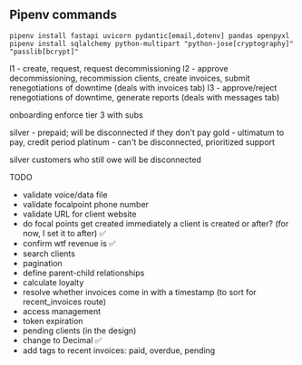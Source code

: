 ## Pipenv commands
`pipenv install fastapi uvicorn pydantic[email,dotenv] pandas openpyxl`
`pipenv install sqlalchemy python-multipart "python-jose[cryptography]" "passlib[bcrypt]"`

l1 - create, request, request decommissioning 
l2 - approve decommissioning, recommission clients, create invoices, submit renegotiations of downtime (deals with invoices tab)
l3 - approve/reject renegotiations of downtime, generate reports (deals with messages tab)

onboarding 
enforce tier 3 with subs


silver - prepaid; will be disconnected if they don't pay
gold - ultimatum to pay, credit period
platinum - can't be disconnected, prioritized support

silver customers who still owe will be disconnected


TODO
- validate voice/data file
- validate focalpoint phone number
- validate URL for client website
- do focal points get created immediately a client is created or after? (for now, I set it to after) ✅
- confirm wtf revenue is ✅
- search clients
- pagination
- define parent-child relationships 
- calculate loyalty
- resolve whether invoices come in with a timestamp (to sort for recent_invoices route)
- access management
- token expiration
- pending clients (in the design)
- change to Decimal ✅
- add tags to recent invoices: paid, overdue, pending
